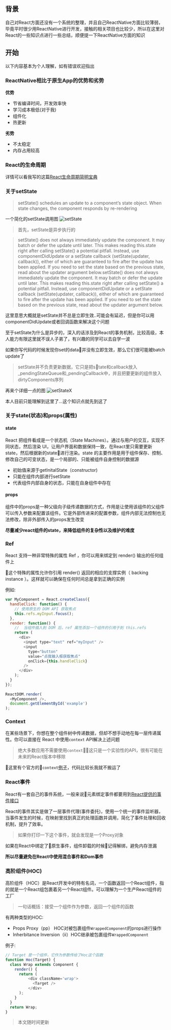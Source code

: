 ## 背景
自己对React方面还没有一个系统的整理，并且自己ReactNative方面比较薄弱，毕竟平时很少用ReactNative进行开发，接触的相关项目也比较少，所以在这里对React的一些知识点进行一些总结，顺便提一下ReactNative方面的知识

## 开始

以下内容基本为个人理解，如有错误欢迎指出

### ReactNative相比于原生App的优势和劣势
**优势**
+ 节省编译时间，开发效率快
+ 学习成本极低(对于我)
+ 组件化
+ 热更新

**劣势**
+ 不太稳定
+ 内存占用较高

### React的生命周期

详情可以看我写的这篇[React生命周期简明宝典](https://addonedn.github.io/2018/03/16/React%E7%94%9F%E5%91%BD%E5%91%A8%E6%9C%9F%E7%AE%80%E6%98%8E%E5%AE%9D%E5%85%B8/)

### 关于setState

> setState() schedules an update to a component’s state object. When state changes, the component responds by re-rendering

一个简化的setState调用图
![setState](http://p5sf6v0wz.bkt.clouddn.com/setState.png
)

> 首先，setState是异步执行的

> setState() does not always immediately update the component. It may batch or defer the update until later. This makes reading this.state right after calling setState() a potential pitfall. Instead, use componentDidUpdate or a setState callback (setState(updater, callback)), either of which are guaranteed to fire after the update has been applied. If you need to set the state based on the previous state, read about the updater argument below.setState() does not always immediately update the component. It may batch or defer the update until later. This makes reading this.state right after calling setState() a potential pitfall. Instead, use componentDidUpdate or a setState callback (setState(updater, callback)), either of which are guaranteed to fire after the update has been applied. If you need to set the state based on the previous state, read about the updater argument below.

这里意思大概就是setState并不总是立即生效..可能会有延迟，但是你可以用componentDidUpdate或者回调函数来解决这个问题

至于setState为什么是异步的，深入的话涉及到React的事务机制，比较高级，本人能力有限这里就不误人子弟了，有兴趣的同学可以去自学一波

如果你写代码的时候发现你set的data并没有立即生效，那么它们很可能被batch update了

> setState并不负责更新数据，它只是把state和callback放入_pendingStateQueue和_pendingCallback中，并且把要更新的组件放入dirtyComponents序列

再来个详细一点的图
![setStateX](http://p5sf6v0wz.bkt.clouddn.com/setStateX.png
)

本人目前只能理解到这里了...这个知识点就先到这了

### 关于state(状态)和props(属性)

#### state
React 把组件看成是一个状态机（State Machines）。通过与用户的交互，实现不同状态，然后渲染 UI，让用户界面和数据保持一致，在React里只需要更新state，然后根据新的state进行渲染。state 的主要作用是用于组件保存、控制、修改自己的可变状态，是一个局部的、只能被组件自身控制的数据源

+ 初始值来源于getInitalState（constructor)
+ 只能在组件内部进行setState
+ 代表组件内部自身的状态，只能在自身组件中存在

#### props
组件中的props是一种父级向子级传递数据的方式，作用是让使用该组件的父组件可以传入参数来配置该组件。它是外部传进来的配置参数，组件内部无法控制也无法修改，除非外部传入的props发生改变

**尽量减少react组件的state，来降低组件的复杂性以及维护的难度**

### Ref

React 支持一种非常特殊的属性 Ref ，你可以用来绑定到 render() 输出的任何组件上

这个特殊的属性允许你引用 render() 返回的相应的支撑实例（ backing instance ）。这样就可以确保在任何时间总是拿到正确的实例

例如:

```JavaScript
var MyComponent = React.createClass({
  handleClick: function() {
    // 使用原生的 DOM API 获取焦点
    this.refs.myInput.focus();
  },
  render: function() {
    //  当组件插入到 DOM 后，ref 属性添加一个组件的引用于到 this.refs
    return (
      <div>
        <input type="text" ref="myInput" />
        <input
          type="button"
          value="点我输入框获取焦点"
          onClick={this.handleClick}
        />
      </div>
    );
  }
});
 
ReactDOM.render(
  <MyComponent />,
  document.getElementById('example')
);
```

### Context

在某些场景下，你想在整个组件树中传递数据，但却不想手动地在每一层传递属性。你可以直接在 React 中使用`context` API解决上述问题

> 绝大多数应用不需要使用`context`，这只是一个实验性的API，很有可能在未来的React版本中移除

这里有个官方的`context`[例子](https://reactjs.org/docs/context.html)，代码比较长我就不搬运了

### React事件

React有一套自己的事件系统，一般来说元素绑定事件都要用到[React提供的事件接口](https://reactjs.org/docs/handling-events.html)

React的事件其实是做了一层事件代理(事件委托)，使用一个统一的事件监听器，当事件发生的时候，在映射里找到真正的处理函数并调用，简化了事件处理和回收机制，提升了效率。

> 如果你打印一下这个事件，就会发现是一个Proxy对象

如果在React中绑定了原生事件，组件卸载的时候记得解绑，避免内存泄漏

**所以尽量避免在React中使用混合事件和Dom事件**

### 高阶组件(HOC)
高阶组件（HOC）是React开发中的特有名词，一个函数返回一个React组件，指的就是一个React组包裹着另一个React组件。可以理解为一个生产React组件的工厂

> 一句话概括：接受一个组件作为参数，返回一个组件的函数

有两种类型的HOC:
+ Props Proxy（pp） HOC对被包裹组件`WrappedComponent`的props进行操作
+ Inherbitance Inversion（ii）HOC继承被包裹组件`WrappedComponent`

例子:
```JavaScript
// Target 是一个组件，它作为参数传给了Hoc这个函数
function Hoc(Target) {
  class Wrap extends Component {
    render() {
      return (
          <div className='wrap'>
            <Target />
          </div>
      );
    }
  }
  return Wrap;
}
```



> 本文随时间更新
